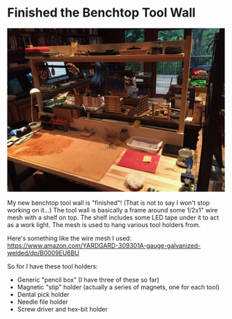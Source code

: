 # Finished the Benchtop Tool Wall

![](/IMG_7871.jpg)

My new benchtop tool wall is "finished"! (That is not to say I won't stop working on it...) The tool wall is basically a frame around some 1/2x1" wire mesh with a shelf on top. The shelf includes some LED tape under it to act as a work light. The mesh is used to hang various tool holders from.

Here's something like the wire mesh I used: https://www.amazon.com/YARDGARD-309301A-gauge-galvanized-welded/dp/B0009EU6BU

So for I have these tool holders:

* Generic "pencil box" (I have three of these so far)
* Magnetic "stip" holder (actually a series of magnets, one for each tool)
* Dental pick holder
* Needle file holder
* Screw driver and hex-bit holder
